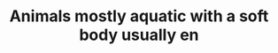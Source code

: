 ---
title: Animals mostly aquatic with a soft body usually en
longTitle: 'Animals, mostly aquatic, with a soft body usually enclosed in a protective shell. For aquatic animals with an exoskeleton (crabs, lobsters, shrimps, etc.), use "Crustaceans".'
tags:
- gccommon
scopeNote:
- "[[Molluscs]]"
---